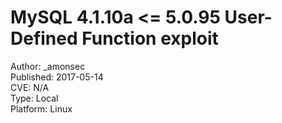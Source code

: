 MySQL 4.1.10a <= 5.0.95 User-Defined Function exploit
=====================================================

Author: _amonsec</br>
Published: 2017-05-14</br>
CVE: N/A</br>
Type: Local</br>
Platform: Linux</br>
